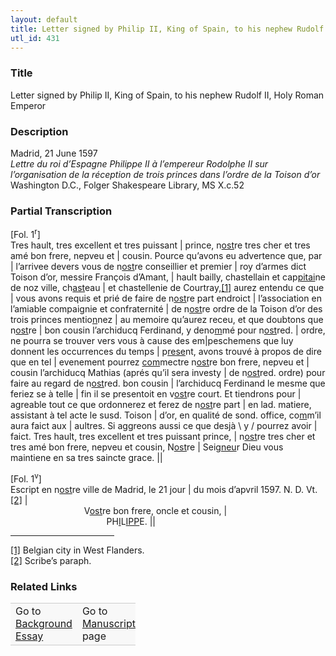 ```yaml
---  
layout: default  
title: Letter signed by Philip II, King of Spain, to his nephew Rudolf II, Holy Roman Emperor  
utl_id: 431
---
```


### Title

Letter signed by Philip II, King of Spain, to his nephew Rudolf II, Holy Roman Emperor

### Description

<p>Madrid, 21 June 1597<br /><em>Lettre du roi d’Espagne Philippe II à l’empereur Rodolphe II sur l’organisation de la réception de trois princes dans l’ordre de la Toison d’or</em><br />
Washington D.C., Folger Shakespeare Library, MS X.c.52</p>



### Partial Transcription

<p>[Fol. 1<sup>r</sup>]<br />
Tres hault, tres excellent et tres puissant | prince, n<u>ost</u>re tres cher et tres amé bon frere, nepveu et | cousin. Pource qu’avons eu advertence que, par | l’arrivee devers vous de n<u>ost</u>re conseillier et premier | roy d’armes dict Toison d’or, messire François d’Amant, | hault bailly, chastellain et cap<u>pitai</u>ne de noz ville, ch<u>ast</u>eau | et chastellenie de Courtray,<a href="#_ftn1" name="_ftnref1" title="" id="_ftnref1">[1]</a> aurez entendu ce que | vous avons requis et prié de faire de n<u>ost</u>re part endroict | l’association en l’amiable compaignie et confraternité | de n<u>ost</u>re ordre de la Toison d’or des trois princes mentio<u>n</u>nez | au memoire qu’aurez receu, et que doubtons que n<u>ost</u>re | bon cousin l’archiducq Ferdinand, y deno<u>m</u>mé pour n<u>ost</u>red. | ordre, ne pourra se trouver vers vous à cause des em|peschemens que luy donnent les occurrences du temps | p<u>rese</u>nt, avons trouvé à propos de dire que en tel | evenement pourrez <u>com</u>mectre n<u>ost</u>re bon frere, nepveu et | cousin l’archiducq Mathias (aprés qu’il sera investy | de n<u>ost</u>red. ordre) pour faire au regard de n<u>ost</u>red. bon cousin | l’archiducq Ferdinand le mesme que feriez se à telle | fin il se presentoit en v<u>ost</u>re court. Et tiendrons pour | agreable tout ce que ordonnerez et ferez de n<u>ost</u>re part | en lad. matiere, assistant à tel acte le susd. Toison | d’or, en qualité de sond. office, co<u>m</u>m’il aura faict aux | aultres. Si aggreons aussi ce que desjà \ y / pourrez avoir | faict. Tres hault, tres excellent et tres puissant prince, | n<u>ost</u>re tres cher et tres amé bon frere, nepveu et cousin, N<u>ost</u>re | Seig<u>neu</u>r Dieu vous maintiene en sa tres saincte grace. ||</p>
<p>[Fol. 1<sup>v</sup>]<br />
Escript en n<u>ost</u>re ville de Madrid, le 21 jour | du mois d’apvril 1597. N. D. Vt.<a href="#_ftn2" name="_ftnref2" title="" id="_ftnref2">[2]</a> |<br />
            V<u>ost</u>re bon frere, oncle et cousin, |<br />
                PH<u>I</u>L<u>IPP</u>E. ||</p>
<div>
<hr align="left" size="1" width="33%" /><div id="ftn1"><a href="#_ftnref1" name="_ftn1" title="" id="_ftn1">[1]</a> Belgian city in West Flanders.</div>
<div id="ftn2"><a href="#_ftnref2" name="_ftn2" title="" id="_ftn2">[2]</a> Scribe’s paraph.

</div>
</div>


### Related Links

<table border="0.5" cellpadding="1" cellspacing="1" style="width: 200px; background-color:#F8F8F8;">
    <tbody style="border-color:#ccc">
        <tr style="border-color:#ccc">
            <td>Go to <a href="https://french.newberry.t-pen.org/essay/431" target="_blank">Background Essay</a></td>
            <td>Go to <a href="https://french.newberry.t-pen.org/www/record.html?id=431" target="_blank">Manuscript</a> page</td>
        </tr>
    </tbody>
</table>
